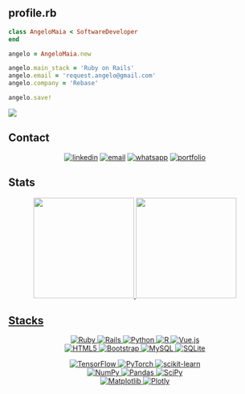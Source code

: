 <!---<h1 align="center">Hi 👋, I'm Angelo J. Maia</h1>
<h2 align="center">An aspiring Data Scientist, MSc and PhD Student in Soil Science</h2>

<div align="left">
<img src="https://angelomaia.github.io/images/contato.jpg" alt="Me!" height="128em">
  <p>Hi 👋, I'm Angelo J. Maia!</p>
</div> 
 --->
<!---
My profile picture has been generated using Stable Diffusion model calibrated with my face.

The prompt used is top secret =]

- 📊 I’m currently working on **my PhD thesis project!** <br>
--->
<!-- - 👨🏻‍💻 I’m currently learning **Data Science and Machine Learning with Python** <br>--->
<!-- - 🤝 I’m looking to collaborate on **any projects** using **R, Python and SQL.** <br>--->
<!-- - 🏞 Ask me anything about **Information Technology applied to Soil and Environmental Sciences!** <br>--->


<!-- ```Connect with me:``` <a href="https://linkedin.com/in/angelo-jamil-maia" target="blank">Linked<img align="bottom" src="https://raw.githubusercontent.com/rahuldkjain/github-profile-readme-generator/master/src/images/icons/Social/linked-in-alt.svg" alt="angelo-jamil-maia" height="18" width="24" /></a>
<br>--->
## profile.rb

```ruby
class AngeloMaia < SoftwareDeveloper
end

angelo = AngeloMaia.new

angelo.main_stack = 'Ruby on Rails'
angelo.email = 'request.angelo@gmail.com'
angelo.company = 'Rebase'

angelo.save!
```

![](https://komarev.com/ghpvc/?username=angelomaia&color=orange&style=pixel)

## Contact
<div align='center'>

[![linkedin](https://img.shields.io/badge/LinkedIn-0077B5?style=for-the-badge&logo=linkedin&logoColor=white)](https://linkedin.com/in/angelo-jamil-maia)
[![email](https://img.shields.io/badge/Gmail-D14836?style=for-the-badge&logo=gmail&logoColor=white)](https://mailto:request.angelol@gmail.com)
[![whatsapp](https://img.shields.io/badge/WhatsApp-25D366?style=for-the-badge&logo=WhatsApp&logoColor=white)](https://wa.me/5581996661011)
[![portfolio](https://img.shields.io/badge/portfolio-grey?style=for-the-badge&logo=Git&logoColor=white)](https://angelomaia.github.io/)
</div>

## Stats

<div align="center">
  <a href="https://github.com/angelomaia">
  <!--<img height="240em" src="https://github-readme-stats.vercel.app/api/top-langs/?username=angelomaia&layout=compact&langs_count=7&theme=dark"/>-->
  <img height="200em" src="https://github-readme-stats.vercel.app/api/top-langs/?username=angelomaia&layout=compact&langs_count=6&theme=onedark&hide=jupyter+notebook,HTML"/>
  <img height="200em" src="https://github-readme-stats.vercel.app/api?username=angelomaia&show_icons=true&show=reviews&theme=onedark&include_all_commits=false&count_private=true&rank_icon=github"/>
  <!--<img height="200em" src="https://github-readme-stats.vercel.app/api?username=angelomaia&show_icons=true&theme=dark&include_all_commits=true&count_private=true"/>-->
</div>

<!---<h3 align="left">My current favorite tools:</h3>
<p align="left"> <a href="https://www.r-project.org/" target="_blank" rel="noreferrer"> <img src="https://cdn.iconscout.com/icon/free/png-256/r-project-3521663-2945107.png" alt="R" width="40" height="40"/> </a> <a href="https://jupyter.org/" target="_blank" rel="noreferrer"> <img src="https://jupyter.org/assets/homepage/main-logo.svg" alt="jupyter" width="40" height="40"/> </a> <a href="https://www.python.org" target="_blank" rel="noreferrer"> <img src="https://raw.githubusercontent.com/devicons/devicon/master/icons/python/python-original.svg" alt="python" width="40" height="40"/> </a> <!--<a href="https://www.mysql.com/" target="_blank" rel="noreferrer"> <img src="https://raw.githubusercontent.com/devicons/devicon/master/icons/mysql/mysql-original-wordmark.svg" alt="mysql" width="40" height="40"/> </a>--> </p>
  
<!--- - 👋 Hi, I’m @angeloki
- 👀 I’m interested in Data Science
- 🌱 I’m currently learning Python and SQL
- 💞️ I’m looking to collaborate on R projects
- 📫 How to reach me: DM me on instagram @angeloki

angeloki/angeloki is a ✨ special ✨ repository because its `README.md` (this file) appears on your GitHub profile.
You can click the Preview link to take a look at your changes.
--->
## Stacks
<div align='center'>
  
![Ruby](https://img.shields.io/badge/ruby-%23CC342D.svg?style=for-the-badge&logo=ruby&logoColor=white)
![Rails](https://img.shields.io/badge/rails-%23CC0000.svg?style=for-the-badge&logo=ruby-on-rails&logoColor=white)
![Python](https://img.shields.io/badge/python-3670A0?style=for-the-badge&logo=python&logoColor=ffdd54)
![R](https://img.shields.io/badge/r-%23276DC3.svg?style=for-the-badge&logo=r&logoColor=white)
![Vue.js](https://img.shields.io/badge/vuejs-%2335495e.svg?style=for-the-badge&logo=vuedotjs&logoColor=%234FC08D)
<br>
![HTML5](https://img.shields.io/badge/html5-%23E34F26.svg?style=for-the-badge&logo=html5&logoColor=white)
![Bootstrap](https://img.shields.io/badge/bootstrap-%238511FA.svg?style=for-the-badge&logo=bootstrap&logoColor=white)
![MySQL](https://img.shields.io/badge/mysql-4479A1.svg?style=for-the-badge&logo=mysql&logoColor=white)
![SQLite](https://img.shields.io/badge/sqlite-%2307405e.svg?style=for-the-badge&logo=sqlite&logoColor=white)
<br>

![TensorFlow](https://img.shields.io/badge/TensorFlow-%23FF6F00.svg?style=for-the-badge&logo=TensorFlow&logoColor=white)
![PyTorch](https://img.shields.io/badge/PyTorch-%23EE4C2C.svg?style=for-the-badge&logo=PyTorch&logoColor=white)
![scikit-learn](https://img.shields.io/badge/scikit--learn-%23F7931E.svg?style=for-the-badge&logo=scikit-learn&logoColor=white)
<br>
![NumPy](https://img.shields.io/badge/numpy-%23013243.svg?style=for-the-badge&logo=numpy&logoColor=white)
![Pandas](https://img.shields.io/badge/pandas-%23150458.svg?style=for-the-badge&logo=pandas&logoColor=white)
![SciPy](https://img.shields.io/badge/SciPy-%230C55A5.svg?style=for-the-badge&logo=scipy&logoColor=%white)
<br>
![Matplotlib](https://img.shields.io/badge/Matplotlib-%23ffffff.svg?style=for-the-badge&logo=Matplotlib&logoColor=black)
![Plotly](https://img.shields.io/badge/Plotly-%233F4F75.svg?style=for-the-badge&logo=plotly&logoColor=white)
<br>
</div>

